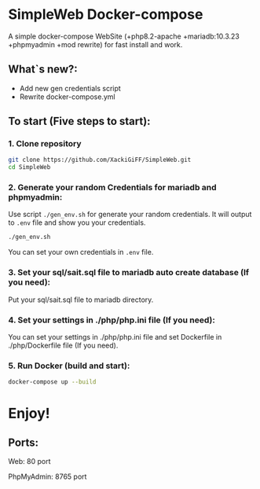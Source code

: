 # SimpleWeb Docker-compose
A simple docker-compose WebSite (+php8.2-apache +mariadb:10.3.23 +phpmyadmin +mod rewrite) for fast install and work.

## What`s new?:
- Add new gen credentials script
- Rewrite docker-compose.yml

## To start (Five steps to start): 

### 1. Clone repository
```bash
git clone https://github.com/XackiGiFF/SimpleWeb.git
cd SimpleWeb
```

### 2. Generate your random Credentials for mariadb and phpmyadmin:
Use script ``./gen_env.sh`` for generate your random credentials. It will output to ``.env`` file and show you your credentials.

```bash
./gen_env.sh
```
You can set your own credentials in ``.env`` file.


### 3. Set your sql/sait.sql file to mariadb auto create database (If you need):
Put your sql/sait.sql file to mariadb directory.

### 4. Set your settings in ./php/php.ini file (If you need):
You can set your settings in ./php/php.ini file and set Dockerfile in ./php/Dockerfile file (If you need).

### 5. Run Docker (build and start):
```bash
docker-compose up --build
```

# Enjoy!

## Ports:
Web: 80 port

PhpMyAdmin: 8765 port
